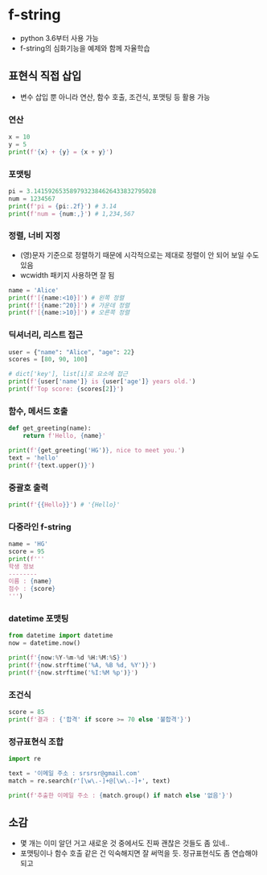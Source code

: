 # f-string

- python 3.6부터 사용 가능
- f-string의 심화기능을 예제와 함께 자율학습



## 표현식 직접 삽입

- 변수 삽입 뿐 아니라 연산, 함수 호출, 조건식, 포맷팅 등 활용 가능

### 연산

```python
x = 10
y = 5
print(f'{x} + {y} = {x + y}')
```

### 포맷팅

```python
pi = 3.1415926535897932384626433832795028
num = 1234567
print(f'pi = {pi:.2f}') # 3.14
print(f'num = {num:,}') # 1,234,567
```

### 정렬, 너비 지정

- (영)문자 기준으로 정렬하기 때문에 시각적으로는 제대로 정렬이 안 되어 보일 수도 있음
- wcwidth 패키지 사용하면 잘 됨

```python
name = 'Alice'
print(f'[{name:<10}]') # 왼쪽 정렬
print(f'[{name:^20}]') # 가운데 정렬
print(f'[{name:>10}]') # 오른쪽 정렬
```

### 딕셔너리, 리스트 접근

```python
user = {"name": "Alice", "age": 22}
scores = [80, 90, 100]

# dict['key'], list[i]로 요소에 접근
print(f'{user['name']} is {user['age']} years old.')
print(f'Top score: {scores[2]}')
```

### 함수, 메서드 호출

```python
def get_greeting(name):
    return f'Hello, {name}'

print(f'{get_greeting('HG')}, nice to meet you.')
text = 'hello'
print(f'{text.upper()}')
```

### 중괄호 출력

```python
print(f'{{Hello}}') # '{Hello}'
```

### 다중라인 f-string

```python
name = 'HG'
score = 95
print(f'''
학생 정보
--------
이름 : {name}
점수 : {score}
''')
```

### datetime 포맷팅

```python
from datetime import datetime
now = datetime.now()

print(f'{now:%Y-%m-%d %H:%M:%S}')
print(f'{now.strftime('%A, %B %d, %Y')}')
print(f'{now.strftime('%I:%M %p')}')
```

### 조건식

```python
score = 85
print(f'결과 : {'합격' if score >= 70 else '불합격'}')
```

### 정규표현식 조합

```python
import re

text = '이메일 주소 : srsrsr@gmail.com'
match = re.search(r'[\w\.-]+@[\w\.-]+', text)

print(f'추출한 이메일 주소 : {match.group() if match else '없음'}')
```

## 소감

- 몇 개는 이미 알던 거고 새로운 것 중에서도 진짜 괜찮은 것들도 좀 있네..
- 포맷팅이나 함수 호출 같은 건 익숙해지면 잘 써먹을 듯. 정규표현식도 좀 연습해야 되고